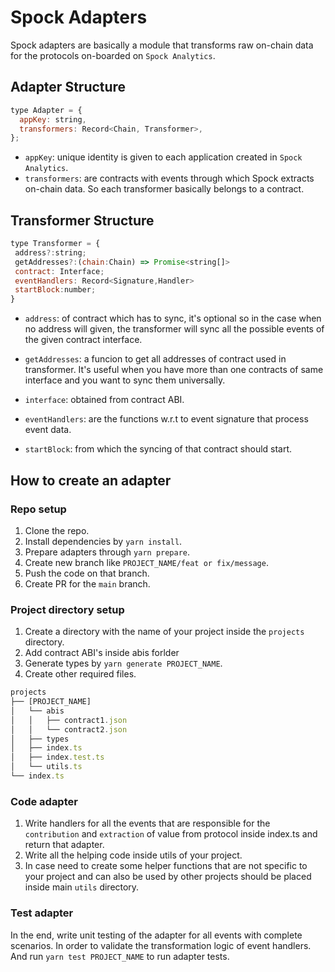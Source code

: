 # Spock Adapters

Spock adapters are basically a module that transforms raw on-chain data for the protocols on-boarded on
`Spock Analytics`.

## Adapter Structure

```js
type Adapter = {
  appKey: string,
  transformers: Record<Chain, Transformer>,
};
```

- `appKey`: unique identity is given to each application created in `Spock Analytics`.
- `transformers`: are contracts with events through which Spock extracts on-chain data. So each transformer basically
  belongs to a contract.

## Transformer Structure

```js
type Transformer = {
 address?:string;
 getAddresses?:(chain:Chain) => Promise<string[]>
 contract: Interface;
 eventHandlers: Record<Signature,Handler>
 startBlock:number;
}
```

- `address`: of contract which has to sync, it's optional so in the case when no address will given, the transformer
  will sync all the possible events of the given contract interface.

- `getAddresses`: a funcion to get all addresses of contract used in transformer. It's useful when you have more than
  one contracts of same interface and you want to sync them universally.

- `interface`: obtained from contract ABI.

- `eventHandlers`: are the functions w.r.t to event signature that process event data.

- `startBlock`: from which the syncing of that contract should start.

## How to create an adapter

### Repo setup

1.  Clone the repo.
2.  Install dependencies by `yarn install`.
3.  Prepare adapters through `yarn prepare`.
4.  Create new branch like `PROJECT_NAME/feat or fix/message`.
5.  Push the code on that branch.
6.  Create PR for the `main` branch.

### Project directory setup

1. Create a directory with the name of your project inside the `projects` directory.
2. Add contract ABI's inside abis forlder
3. Generate types by `yarn generate PROJECT_NAME`.
4. Create other required files.

```js
projects
├── [PROJECT_NAME]
│   └── abis
│   │   ├── contract1.json
│   │   └── contract2.json
│   ├── types
│   ├── index.ts
│   ├── index.test.ts
│   └── utils.ts
└── index.ts
```

### Code adapter

1. Write handlers for all the events that are responsible for the `contribution` and `extraction` of value from protocol
   inside index.ts and return that adapter.
2. Write all the helping code inside utils of your project.
3. In case need to create some helper functions that are not specific to your project and can also be used by other
   projects should be placed inside main `utils` directory.

### Test adapter

In the end, write unit testing of the adapter for all events with complete scenarios. In order to validate the
transformation logic of event handlers. And run `yarn test PROJECT_NAME` to run adapter tests.
